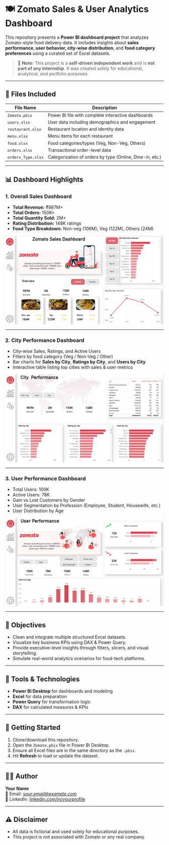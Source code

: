 
# 🍽️ Zomato Sales & User Analytics Dashboard

This repository presents a **Power BI dashboard project** that analyzes Zomato-style food delivery data. It includes insights about **sales performance, user behavior, city-wise distribution**, and **food category preferences** using a curated set of Excel datasets.

> 📌 **Note:** This project is a **self-driven independent work** and is **not part of any internship**. It was created solely for educational, analytical, and portfolio purposes.

---

## 📂 Files Included

| File Name          | Description |
|--------------------|-------------|
| `Zomato.pbix`      | Power BI file with complete interactive dashboards |
| `users.xlsx`       | User data including demographics and engagement |
| `restaurant.xlsx`  | Restaurant location and identity data |
| `menu.xlsx`        | Menu items for each restaurant |
| `food.xlsx`        | Food categories/types (Veg, Non-Veg, Others) |
| `orders.xlsx`      | Transactional order-level data |
| `orders_Type.xlsx` | Categorization of orders by type (Online, Dine-in, etc.) |

---

## 📊 Dashboard Highlights

### 1. **Overall Sales Dashboard**
- **Total Revenue:** ₹987M+
- **Total Orders:** 150K+
- **Total Quantity Sold:** 2M+
- **Rating Distribution:** 148K ratings
- **Food Type Breakdown:** Non-veg (106M), Veg (122M), Others (24M)

![Zomato Sales Dashboard](./Dashboard.png)

---

### 2. **City Performance Dashboard**
- City-wise Sales, Ratings, and Active Users
- Filters by food category (Veg / Non-Veg / Other)
- Bar charts for **Sales by City**, **Ratings by City**, and **Users by City**
- Interactive table listing top cities with sales & user metrics

![City Performance](./Cityperformance.png)

---

### 3. **User Performance Dashboard**
- Total Users: 100K  
- Active Users: 78K  
- Gain vs Lost Customers by Gender  
- User Segmentation by Profession (Employee, Student, Housewife, etc.)  
- User Distribution by Age

![User Performance](./Userperformance.png)

---

## 📌 Objectives

- Clean and integrate multiple structured Excel datasets.
- Visualize key business KPIs using DAX & Power Query.
- Provide executive-level insights through filters, slicers, and visual storytelling.
- Simulate real-world analytics scenarios for food-tech platforms.

---

## 🧰 Tools & Technologies

- **Power BI Desktop** for dashboards and modeling  
- **Excel** for data preparation  
- **Power Query** for transformation logic  
- **DAX** for calculated measures & KPIs  

---

## 🚀 Getting Started

1. Clone/download this repository.
2. Open the `Zomato.pbix` file in Power BI Desktop.
3. Ensure all Excel files are in the same directory as the `.pbix`.
4. Hit **Refresh** to load or update the dataset.

---

## 🙋‍♂️ Author

**Your Name**  
📧 Email: *your.email@example.com*  
🔗 LinkedIn: [linkedin.com/in/yourprofile](https://linkedin.com/in/yourprofile)

---

## ⚠️ Disclaimer

- All data is fictional and used solely for educational purposes.
- This project is not associated with Zomato or any real company.
